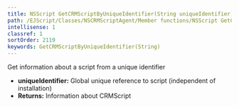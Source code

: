 ```yaml
---
title: NSScript GetCRMScriptByUniqueIdentifier(String uniqueIdentifier)
path: /EJScript/Classes/NSCRMScriptAgent/Member functions/NSScript GetCRMScriptByUniqueIdentifier(String p_0)
intellisense: 1
classref: 1
sortOrder: 2119
keywords: GetCRMScriptByUniqueIdentifier(String)
---
```



Get information about a script from a unique identifier



* **uniqueIdentifier:** Global unique reference to script (independent of installation)
* **Returns:** Information about CRMScript


